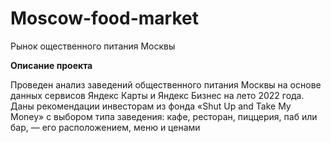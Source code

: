 # Moscow-food-market
Рынок ощественного питания Москвы

**Описание проекта**

Проведен анализ заведений общественного питания Москвы на основе данных сервисов Яндекс Карты и Яндекс Бизнес на лето 2022 года. Даны рекомендации инвесторам из фонда «Shut Up and Take My Money» с выбором типа заведения: кафе, ресторан, пиццерия, паб или бар, — его расположением, меню и ценами
